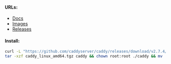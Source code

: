 #### URLs:
- [Docs](https://caddyserver.com/docs/)
- [Images](https://hub.docker.com/_/caddy/tags)
- [Releases](https://github.com/caddyserver/caddy/releases)

#### Install:
```bash
curl -L "https://github.com/caddyserver/caddy/releases/download/v2.7.4/caddy_2.7.4_linux_amd64.tar.gz" -o caddy_linux_amd64.tgz && \
tar -xzf caddy_linux_amd64.tgz caddy && chown root:root ./caddy && mv ./caddy /usr/local/bin/ && rm -f caddy_linux_amd64.tgz
```
